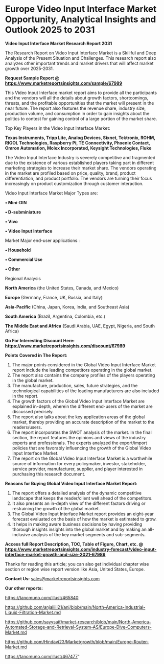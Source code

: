 # Europe Video Input Interface Market Opportunity, Analytical Insights and Outlook 2025 to 2031

<strong>Video Input Interface Market Research Report 2031</strong>

The Research Report on Video Input Interface Market is a Skillful and Deep Analysis of the Present Situation and Challenges. This research report also analyzes other important trends and market drivers that will affect market growth over 2025-2031.

<strong>Request Sample Report @ <a href=https://www.marketreportsinsights.com/sample/67989>https://www.marketreportsinsights.com/sample/67989</a></strong>

This Video Input Interface market report aims to provide all the participants and the vendors will all the details about growth factors, shortcomings, threats, and the profitable opportunities that the market will present in the near future. The report also features the revenue share, industry size, production volume, and consumption in order to gain insights about the politics to contest for gaining control of a large portion of the market share.

Top Key Players in the Video Input Interface Market:

<strong>Texas Instruments, Tripp Lite, Analog Devices, Sixnet, Tektronix, ROHM, RIGOL Technologies, Raspberry Pi, TE Connectivity, Phoenix Contact, Omron Automation, Molex Incorporated, Keysight Technologies, Fluke</strong>

The Video Input Interface Industry is severely competitive and fragmented due to the existence of various established players taking part in different marketing strategies to increase their market share. The vendors operating in the market are profiled based on price, quality, brand, product differentiation, and product portfolio. The vendors are turning their focus increasingly on product customization through customer interaction.

Video Input Interface Market Major Types are:

<strong>• Mini-DIN

• D-subminiature

• Vivo

• Video Input Interface</strong>

Market Major end-user applications :

<strong>• Household

• Commercial Use

• Other</strong>

Regional Analysis

</u><strong><b>North America</b></strong> (the United States, Canada, and Mexico)

<strong><b>Europe </b></strong>(Germany, France, UK, Russia, and Italy)

<strong><b>Asia-Pacific</b></strong> (China, Japan, Korea, India, and Southeast Asia)

<strong><b>South America</b></strong> (Brazil, Argentina, Colombia, etc.)

<strong><b>The Middle East and Africa</b></strong> (Saudi Arabia, UAE, Egypt, Nigeria, and South Africa)

<strong>Go For Interesting Discount Here: <a href=https://www.marketreportsinsights.com/discount/67989>https://www.marketreportsinsights.com/discount/67989</a></strong>

<strong>Points Covered in The Report:</strong>
<ol>
  <li>The major points considered in the Global Video Input Interface Market report include the leading competitors operating in the global market.</li>
  <li>The report also contains the company profiles of the players operating in the global market.</li>
  <li>The manufacture, production, sales, future strategies, and the technological capabilities of the leading manufacturers are also included in the report.</li>
  <li>The growth factors of the Global Video Input Interface Market are explained in-depth, wherein the different end-users of the market are discussed precisely.</li>
  <li>The report also talks about the key application areas of the global market, thereby providing an accurate description of the market to the readers/users.</li>
  <li>The report incorporates the SWOT analysis of the market. In the final section, the report features the opinions and views of the industry experts and professionals. The experts analyzed the export/import policies that are favorably influencing the growth of the Global Video Input Interface Market.</li>
  <li>The report on the Global Video Input Interface Market is a worthwhile source of information for every policymaker, investor, stakeholder, service provider, manufacturer, supplier, and player interested in purchasing this research document.</li>
</ol>
<strong>Reasons for Buying Global Video Input Interface Market Report:</strong>

<ol>
  <li>The report offers a detailed analysis of the dynamic competitive landscape that keeps the reader/client well ahead of the competitors.</li>
  <li>It also presents an in-depth view of the different factors driving or restraining the growth of the global market.</li>
  <li>The Global Video Input Interface Market report provides an eight-year forecast evaluated on the basis of how the market is estimated to grow.</li>
  <li>It helps in making aware business decisions by having providing thorough insights insights into the global market and by making an all-inclusive analysis of the key market segments and sub-segments.</li>
</ol>
<strong>Access full Report Description, TOC, Table of Figure, Chart, etc. @ <a href=https://www.marketreportsinsights.com/industry-forecast/video-input-interface-market-growth-and-size-2021-67989>https://www.marketreportsinsights.com/industry-forecast/video-input-interface-market-growth-and-size-2021-67989</a></strong>


Thanks for reading this article; you can also get individual chapter wise section or region wise report version like Asia, United States, Europe.

<strong>Contact Us:</strong>
sales@marketreportsinsights.com

<strong>Our other reports:</strong>

<a href=https://tanomuno.com/illust/465840>https://tanomuno.com/illust/465840</a>

<a href=https://github.com/anjaliiii21/anj/blob/main/North-America-Industrial-Liquid-Filtration-Market.md>https://github.com/anjaliiii21/anj/blob/main/North-America-Industrial-Liquid-Filtration-Market.md</a>

<a href=https://github.com/sayysaif/market-research/blob/main/North-America-Automated-Storage-and-Retrieval-System-AS/Europe-Dive-Computers-Market.md>https://github.com/sayysaif/market-research/blob/main/North-America-Automated-Storage-and-Retrieval-System-AS/Europe-Dive-Computers-Market.md</a>

<a href=https://github.com/Hindavi23/Marketgrowth/blob/main/Europe-Router-Market.md>https://github.com/Hindavi23/Marketgrowth/blob/main/Europe-Router-Market.md</a>

<a href=https://tanomuno.com/illust/467477>https://tanomuno.com/illust/467477</a>"
